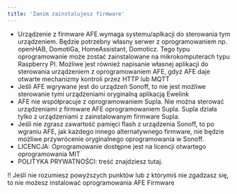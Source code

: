 ```yaml
---
title: 'Zanim zainstalujesz firmware'
---
```


* Urządzenie z firmware AFE wymaga systemu/aplkacji do sterowania tym urządzeniem. Będzie potrzebny własny serwer z oprogramowaniem np. openHAB, DomotiGa, HomeAssistant, Domoticz. Tego typu oprogramowanie może zostać zainstalowane na mikrokomputerach typu Raspberry PI. Możliwe jest również napisanie własnej aplikacji do sterowania urządzeniem z oprogramowaniem AFE, gdyż AFE daje otwarte mechanizmy kontroli przez HTTP lub MQTT
* Jeśli AFE wgrywane jest do urządzeń Sonoff, to nie jest możliwe sterowanie tymi urządzeniami oryginalną aplikacją Ewelink
* AFE nie współpracuje z oprogramowaniem Supla. Nie można sterować urządzeniami z firmware AFE oprogramowaniem Supla. Supla działa tylko z urządzeniami z zainstalowanym firmware Supla.
* Jeśli nie zgrasz zawartość pamięci flash z urządzenia Sonoff, to po wgraniu AFE, jak każdego innego alternatywnego firmware, nie będzie możliwe przywrócenie oryginalnego oprogramowania w Sonoff.
* LICENCJA: Oprogramowanie dostępne jest na licencji otwartego oprogramowania MIT
* POLITYKA PRYWATNOŚCI: treść znajdziesz tutaj.

!! Jeśli nie rozumiesz powyższych punktów lub z którymiś nie zgadzasz się, to nie możesz instalować oprogramowania AFE Firmware